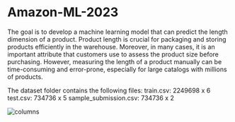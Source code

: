 # Amazon-ML-2023
The goal is to develop a machine learning model that can predict the length dimension of a product. Product length is crucial for packaging and storing products efficiently in the warehouse. Moreover, in many cases, it is an important attribute that customers use to assess the product size before purchasing. However, measuring the length of a product manually can be time-consuming and error-prone, especially for large catalogs with millions of products.

The dataset folder contains the following files: 
train.csv: 2249698 x 6
test.csv: 734736 x 5
sample_submission.csv: 734736 x 2

![columns](https://user-images.githubusercontent.com/91937177/233765590-2db441f6-fd41-4794-bcaa-ed5c5b4a38fc.png)

